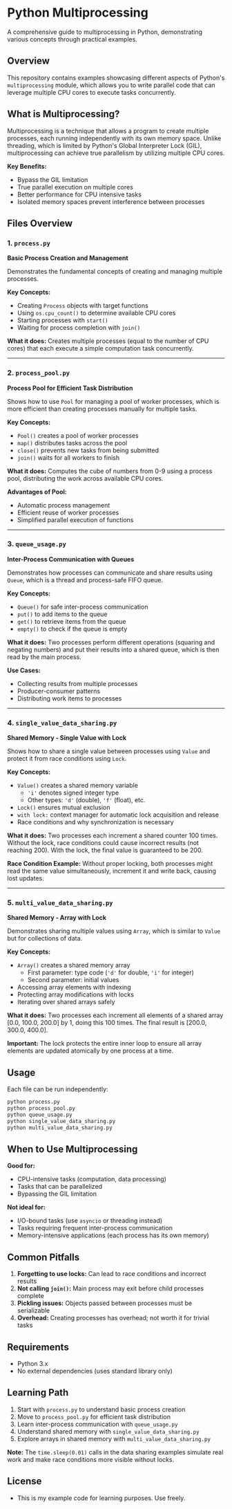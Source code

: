 # Python Multiprocessing

A comprehensive guide to multiprocessing in Python, demonstrating various concepts through practical examples.

## Overview

This repository contains examples showcasing different aspects of Python's `multiprocessing` module, which allows you to write parallel code that can leverage multiple CPU cores to execute tasks concurrently.

## What is Multiprocessing?

Multiprocessing is a technique that allows a program to create multiple processes, each running independently with its own memory space. Unlike threading, which is limited by Python's Global Interpreter Lock (GIL), multiprocessing can achieve true parallelism by utilizing multiple CPU cores.

**Key Benefits:**
- Bypass the GIL limitation
- True parallel execution on multiple cores
- Better performance for CPU intensive tasks
- Isolated memory spaces prevent interference between processes

## Files Overview

### 1. `process.py`
**Basic Process Creation and Management**

Demonstrates the fundamental concepts of creating and managing multiple processes.

**Key Concepts:**
- Creating `Process` objects with target functions
- Using `os.cpu_count()` to determine available CPU cores
- Starting processes with `start()`
- Waiting for process completion with `join()`

**What it does:** Creates multiple processes (equal to the number of CPU cores) that each execute a simple computation task concurrently.

---

### 2. `process_pool.py`
**Process Pool for Efficient Task Distribution**

Shows how to use `Pool` for managing a pool of worker processes, which is more efficient than creating processes manually for multiple tasks.

**Key Concepts:**
- `Pool()` creates a pool of worker processes
- `map()` distributes tasks across the pool
- `close()` prevents new tasks from being submitted
- `join()` waits for all workers to finish

**What it does:** Computes the cube of numbers from 0-9 using a process pool, distributing the work across available CPU cores.

**Advantages of Pool:**
- Automatic process management
- Efficient reuse of worker processes
- Simplified parallel execution of functions

---

### 3. `queue_usage.py`
**Inter-Process Communication with Queues**

Demonstrates how processes can communicate and share results using `Queue`, which is a thread and process-safe FIFO queue.

**Key Concepts:**
- `Queue()` for safe inter-process communication
- `put()` to add items to the queue
- `get()` to retrieve items from the queue
- `empty()` to check if the queue is empty

**What it does:** Two processes perform different operations (squaring and negating numbers) and put their results into a shared queue, which is then read by the main process.

**Use Cases:**
- Collecting results from multiple processes
- Producer-consumer patterns
- Distributing work items to processes

---

### 4. `single_value_data_sharing.py`
**Shared Memory - Single Value with Lock**

Shows how to share a single value between processes using `Value` and protect it from race conditions using `Lock`.

**Key Concepts:**
- `Value()` creates a shared memory variable
  - `'i'` denotes signed integer type
  - Other types: `'d'` (double), `'f'` (float), etc.
- `Lock()` ensures mutual exclusion
- `with lock:` context manager for automatic lock acquisition and release
- Race conditions and why synchronization is necessary

**What it does:** Two processes each increment a shared counter 100 times. Without the lock, race conditions could cause incorrect results (not reaching 200). With the lock, the final value is guaranteed to be 200.

**Race Condition Example:**
Without proper locking, both processes might read the same value simultaneously, increment it and write back, causing lost updates.

---

### 5. `multi_value_data_sharing.py`
**Shared Memory - Array with Lock**

Demonstrates sharing multiple values using `Array`, which is similar to `Value` but for collections of data.

**Key Concepts:**
- `Array()` creates a shared memory array
  - First parameter: type code (`'d'` for double, `'i'` for integer)
  - Second parameter: initial values
- Accessing array elements with indexing
- Protecting array modifications with locks
- Iterating over shared arrays safely

**What it does:** Two processes each increment all elements of a shared array [0.0, 100.0, 200.0] by 1, doing this 100 times. The final result is [200.0, 300.0, 400.0].

**Important:** The lock protects the entire inner loop to ensure all array elements are updated atomically by one process at a time.

## Usage

Each file can be run independently:

```bash
python process.py
python process_pool.py
python queue_usage.py
python single_value_data_sharing.py
python multi_value_data_sharing.py
```

## When to Use Multiprocessing

**Good for:**
- CPU-intensive tasks (computation, data processing)
- Tasks that can be parallelized
- Bypassing the GIL limitation

**Not ideal for:**
- I/O-bound tasks (use `asyncio` or threading instead)
- Tasks requiring frequent inter-process communication
- Memory-intensive applications (each process has its own memory)

## Common Pitfalls

1. **Forgetting to use locks:** Can lead to race conditions and incorrect results
2. **Not calling `join()`:** Main process may exit before child processes complete
3. **Pickling issues:** Objects passed between processes must be serializable
4. **Overhead:** Creating processes has overhead; not worth it for trivial tasks

## Requirements

- Python 3.x
- No external dependencies (uses standard library only)

## Learning Path

1. Start with `process.py` to understand basic process creation
2. Move to `process_pool.py` for efficient task distribution
3. Learn inter-process communication with `queue_usage.py`
4. Understand shared memory with `single_value_data_sharing.py`
5. Explore arrays in shared memory with `multi_value_data_sharing.py`


**Note:** The `time.sleep(0.01)` calls in the data sharing examples simulate real work and make race conditions more visible without locks.

## License
- This is my example code for learning purposes. Use freely.